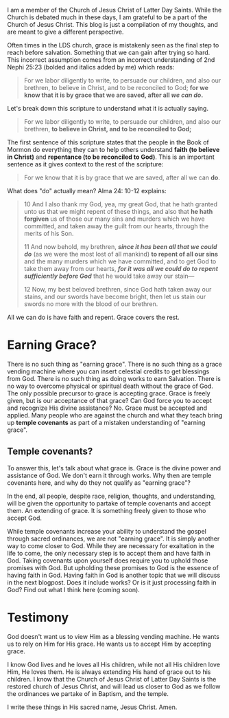 I am a member of the Church of Jesus Christ of Latter Day Saints. While the Church is debated much in these days, I am grateful to be a part of the Church of Jesus Christ. This blog is just a compilation of my thoughts, and are meant to give a different perspective. 

Often times in the LDS church, grace is mistakenly seen as the final step to reach before salvation. Something that we can gain after trying so hard. This incorrect assumption comes from an incorrect understanding of 2nd Nephi 25:23 (bolded and italics added by me) which reads:

> For we labor diligently to write, to persuade our children, and also our brethren, to believe in Christ, and to be reconciled to God; **for we know that it is by grace that we are saved, after all *we can do*.**

Let's break down this scripture to understand what it is actually saying.

> For we labor diligently to write, to persuade our children, and also our brethren, **to believe in Christ, and to be reconciled to God;**

The first sentence of this scripture states that the people in the Book of Mormon do everything they can to help others understand **faith (to believe in Christ)** and **repentance (to be reconciled to God)**. This is an important sentence as it gives context to the rest of the scripture: 

> For we know that it is by grace that we are saved, after all we can **do**.

What does "do" actually mean? Alma 24: 10-12 explains:

> 10 And I also thank my God, yea, my great God, that he hath granted unto us that we might repent of these things, and also that **he hath forgiven** us of those our many sins and murders which we have committed, and taken away the guilt from our hearts, through the merits of his Son.
> 
> 11 And now behold, my brethren, ***since it has been all that we could do*** (as we were the most lost of all mankind) **to repent of all our sins** and the many murders which we have committed, and to get God to take them away from our hearts, ***for it was all we could do to repent sufficiently before God*** that he would take away our stain—
>
>12 Now, my best beloved brethren, since God hath taken away our stains, and our swords have become bright, then let us stain our swords no more with the blood of our brethren.

All we can do is have faith and repent. Grace covers the rest.

# Earning Grace?
There is no such thing as "earning grace". There is no such thing as a grace vending machine where you can insert celestial credits to get blessings from God. There is no such thing as doing works to earn Salvation. There is no way to overcome physical or spiritual death without the grace of God. The only possible precursor to grace is accepting grace. Grace is freely given, but is our acceptance of that grace? Can God force you to accept and recognize His divine assistance? No. Grace must be accepted and applied. Many people who are against the church and what they teach bring up **temple covenants** as part of a mistaken understanding of "earning grace".

## Temple covenants?
To answer this, let's talk about what grace is. Grace is the divine power and assistance of God. We don't earn it through works. Why then are temple covenants here, and why do they not qualify as "earning grace"?

In the end, all people, despite race, religion, thoughts, and understanding, will be given the opportunity to partake of temple covenants and accept them. An extending of grace. It is something freely given to those who accept God.

While temple covenants increase your ability to understand the gospel through sacred ordinances, we are not "earning grace". It is simply another way to come closer to God. While they are necessary for exaltation in the life to come, the only necessary step is to accept them and have faith in God. Taking covenants upon yourself does require you to uphold those promises with God. But upholding these promises to God is the essence of having faith in God. Having faith in God is another topic that we will discuss in the next blogpost. Does it include works? Or is it just processing faith in God? Find out what I think here (coming soon).
# Testimony
God doesn't want us to view Him as a blessing vending machine. He wants us to rely on Him for His grace. He wants us to accept Him by accepting grace. 

I know God lives and he loves all His children, while not all His children love Him, He loves them. He is always extending His hand of grace out to his children. I know that the Church of Jesus Christ of Latter Day Saints is the restored church of Jesus Christ, and will lead us closer to God as we follow the ordinances we partake of in Baptism, and the temple.

I write these things in His sacred name, Jesus Christ. Amen.
